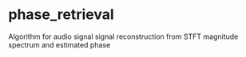 # phase_retrieval
Algorithm for audio signal signal reconstruction from STFT magnitude spectrum and estimated phase

